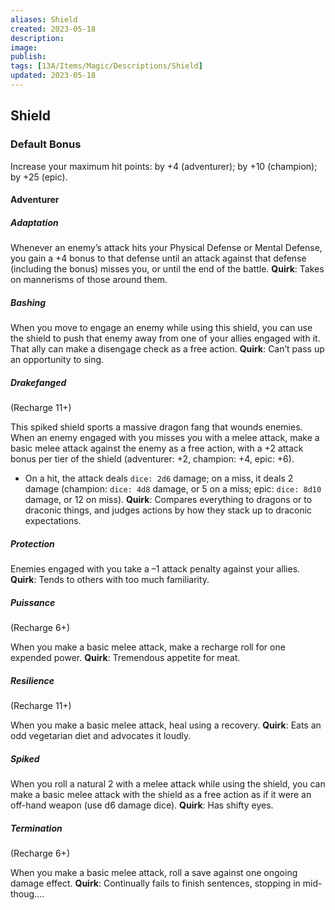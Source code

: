 ```yaml
---
aliases: Shield
created: 2023-05-18
description: 
image: 
publish: 
tags: [13A/Items/Magic/Descriptions/Shield]
updated: 2023-05-18
---
```


## Shield

### Default Bonus

Increase your maximum hit points: by +4 (adventurer); by +10 (champion); by +25 (epic).

#### Adventurer

##### Adaptation

Whenever an enemy’s attack hits your Physical Defense or Mental Defense, you gain a +4 bonus to that defense until an attack against that defense (including the bonus) misses you, or until the end of the battle. 
**Quirk**: Takes on mannerisms of those around them.

##### Bashing

When you move to engage an enemy while using this shield, you can use the shield to push that enemy away from one of your allies engaged with it. That ally can make a disengage check as a free action. 
**Quirk**: Can’t pass up an opportunity to sing.

##### Drakefanged

(Recharge 11+)

This spiked shield sports a massive dragon fang that wounds enemies. When an enemy engaged with you misses you with a melee attack, make a basic melee attack against the enemy as a free action, with a +2 attack bonus per tier of the shield (adventurer: +2, champion: +4, epic: +6). 
- On a hit, the attack deals `dice: 2d6` damage; on a miss, it deals 2 damage (champion: `dice: 4d8` damage, or 5 on a miss; epic: `dice: 8d10` damage, or 12 on miss).
**Quirk**: Compares everything to dragons or to draconic things, and judges actions by how they stack up to draconic expectations.

##### Protection

Enemies engaged with you take a –1 attack penalty against your allies. 
**Quirk**: Tends to others with too much familiarity.

##### Puissance

(Recharge 6+)

When you make a basic melee attack, make a recharge roll for one expended power. 
**Quirk**: Tremendous appetite for meat.

##### Resilience

(Recharge 11+)

When you make a basic melee attack, heal using a recovery. 
**Quirk**: Eats an odd vegetarian diet and advocates it loudly.

##### Spiked

When you roll a natural 2 with a melee attack while using the shield, you can make a basic melee attack with the shield as a free action as if it were an off-hand weapon (use d6 damage dice). 
**Quirk**: Has shifty eyes.

##### Termination

(Recharge 6+)

When you make a basic melee attack, roll a save against one ongoing damage effect. 
**Quirk**: Continually fails to finish sentences, stopping in mid-thoug….
